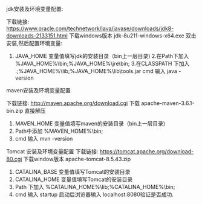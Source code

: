 jdk安装及环境变量配置:

下载链接: https://www.oracle.com/technetwork/java/javase/downloads/jdk8-downloads-2133151.html
下载windows版本 jdk-8u211-windows-x64.exe
双击安装,然后配置环境变量:
1. JAVA_HOME   变量值填写jdk的安装目录（bin上一层目录)
2.在Path下加入   %JAVA_HOME%\bin;%JAVA_HOME%\jre\bin;
3.在CLASSPATH 下加入  .;%JAVA_HOME%\lib;%JAVA_HOME%\lib\tools.jar
cmd 输入 java -version

maven安装及环境变量配置

下载链接:  http://maven.apache.org/download.cgi
下载 apache-maven-3.6.1-bin.zip  直接解压
1. MAVEN_HOME   变量值填写maven的安装目录（bin上一层目录)
2. Path中添加 %MAVEN_HOME%\bin;
3. cmd 输入 mvn -version

Tomcat 安装及环境变量配置
下载链接: https://tomcat.apache.org/download-80.cgi
下载window版本  apache-tomcat-8.5.43.zip
1.  CATALINA_BASE  变量值填写Tomcat的安装目录
2.  CATALINA_HOME  变量值填写Tomcat的安装目录
3. Path 下加入  %CATALINA_HOME%\lib;%CATALINA_HOME%\bin;
4. cmd 输入 startup   启动后浏览器输入 localhost:8080验证是否成功.

